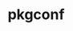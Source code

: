 ---
title: "pkgconf"
layout: cache
categories: [package, develop]
meta: {"versions": ["1.8.0"], "compilers": ["gcc@7.5.0", "gcc@8.4.0"]}
spec_files: 
 - spec-0.json
 - spec-1.json
spec_names:
 - 'pkgconf@1.8.0%gcc@7.5.0 arch=linux-ubuntu18.04-x86_64'
 - 'pkgconf@1.8.0%gcc@8.4.0 arch=linux-ubuntu18.04-x86_64'
---